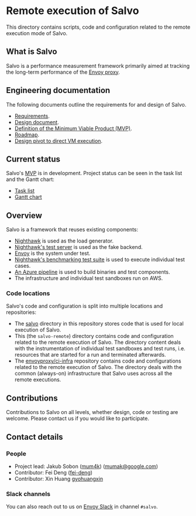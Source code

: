 # Remote execution of Salvo

This directory contains scripts, code and configuration related to the remote
execution mode of Salvo.

## What is Salvo

Salvo is a performance measurement framework primarily aimed at tracking the
long-term performance of the [Envoy proxy](https://www.envoyproxy.io/).

## Engineering documentation

The following documents outline the requirements for and design of Salvo.

- [Requirements](https://docs.google.com/document/d/1mAma-ksRN0OIBInoZKUdjdaIhK2nTQxFnCujq2fKi4E/edit).
- [Design
  document](https://docs.google.com/document/d/1Qfueli357u4QgOb-7-8RL98N0XnMeu2k6VJDoUwN0A4/edit?resourcekey=0-AyeFMQHHiuajx8JK2w_yfA).
- [Definition of the Minimum Viable Product
  (MVP)](https://docs.google.com/document/d/15auKcxLfw8iILL7EF4tJ8VrnHce6KiZvd9tzWweT0DY/edit).
- [Roadmap](https://docs.google.com/document/d/1LIWYuEaS4wwbmbaWj7cSsDzda3-o4ia-LN-bnfI94Yc/edit).
- [Design pivot to direct VM
  execution](https://docs.google.com/document/d/1auXzV-AEXgMzbtdG06XlZ2d9X5l_XadMheA9h51E7yc/edit).

## Current status

Salvo's
[MVP](https://docs.google.com/document/d/15auKcxLfw8iILL7EF4tJ8VrnHce6KiZvd9tzWweT0DY/edit)
is in development. Project status can be seen in the task list and the Gantt
chart:

- [Task
  list](https://app.asana.com/read-only/Salvo-MVP/1203151608185622/c3a265ce3aaf6f108ff846613c1dd8e9/list)
- [Gantt
  chart](https://app.asana.com/read-only/Salvo-MVP-Gantt/1203151608185622/3630497a685762a972cc33e16803be5c/timeline)

## Overview

Salvo is a framework that reuses existing components:

- [Nighthawk](https://github.com/envoyproxy/nighthawk) is used as the load
  generator.
- [Nighthawk's test
  server](https://github.com/envoyproxy/nighthawk/tree/main/source/server) is
  used as the fake backend.
- [Envoy](https://github.com/envoyproxy/envoy) is the system under test.
- [Nighthawk's benchmarking test
  suite](https://github.com/envoyproxy/nighthawk/tree/main/benchmarks) is used
  to execute individual test cases.
- [An Azure
  pipeline](https://github.com/envoyproxy/envoy-perf/tree/main/salvo-remote/azure-pipelines)
  is used to build binaries and test components.
- The infrastructure and individual test sandboxes run on AWS.

### Code locations

Salvo's code and configuration is split into multiple locations and
repositories:

- The [salvo](../salvo) directory in this repository stores code that is used
  for local execution of Salvo.
- This (the `salvo-remote`) directory contains code and configuration related
  to the remote execution of Salvo. The directory content deals with the
  instrumentation of individual test sandboxes and test runs, i.e. resources
  that are started for a run and terminated afterwards.
- The [envoyproxy/ci-infra](https://github.com/envoyproxy/ci-infra) repository
  contains code and configurations related to the remote execution of Salvo.
  The directory deals with the common (always-on) infrastructure that Salvo
  uses across all the remote executions.

## Contributions

Contributions to Salvo on all levels, whether design, code or testing are
welcome. Please contact us if you would like to participate.

## Contact details

### People

- Project lead: Jakub Sobon ([mum4k](https://github.com/mum4k))
  (mumak@google.com)
- Contributor: Fei Deng ([fei-deng](https://github.com/fei-deng))
- Contributor: Xin Huang [gyohuangxin](https://github.com/gyohuangxin)

### Slack channels

You can also reach out to us on [Envoy Slack](envoyproxy.slack.com) in channel
`#salvo`.
